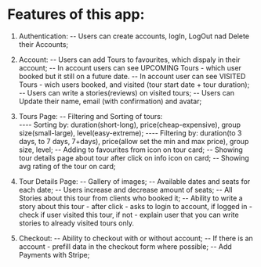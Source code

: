 # Features of this app:

1. Authentication:
   -- Users can create accounts, logIn, LogOut nad Delete their Accounts;

2. Account:
   -- Users can add Tours to favourites, which dispaly in their account;
   -- In account users can see UPCOMING Tours - which user booked but it still on a future date.
   -- In account user can see VISITED Tours - wich users booked, and visited (tour start date + tour duration);
   -- Users can write a stories(reviews) on visited tours;
   -- Users can Update their name, email (with confirmation) and avatar;

3. Tours Page:
   -- Filtering and Sorting of tours:  
   ---- Sorting by: duration(short-long), price(cheap-expensive), group size(small-large), level(easy-extreme);
   ---- Filtering by: duration(to 3 days, to 7 days, 7+days), price(allow set the min and max price), group size, level;
   -- Adding to favourites from icon on tour card;
   -- Showing tour details page about tour after click on info icon on card;
   -- Showing avg rating of the tour on card;

4. Tour Details Page:
   -- Gallery of images;
   -- Available dates and seats for each date;
   -- Users increase and decrease amount of seats;
   -- All Stories about this tour from clients who booked it;
   -- Ability to write a story about this tour - after click - asks to login to account, if logged in - check if user visited this tour, if not - explain user that you can write stories to already visited tours only.

5. Checkout:
   -- Ability to checkout with or without account;
   -- If there is an account - prefill data in the checkout form where possible;
   -- Add Payments with Stripe;
